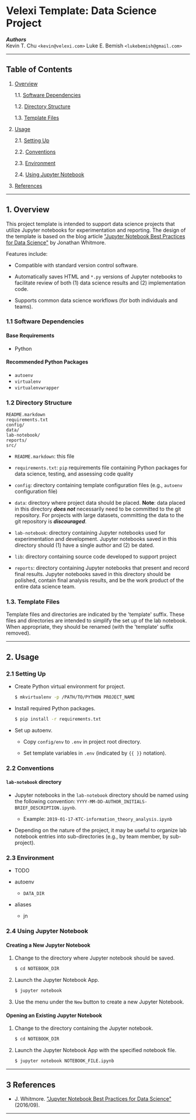 Velexi Template: Data Science Project
=====================================

___Authors___  
Kevin T. Chu `<kevin@velexi.com>`
Luke E. Bemish `<lukebemish@gmail.com>`

------------------------------------------------------------------------------

Table of Contents
-----------------

1. [Overview][#1]

   1.1. [Software Dependencies][#1.1]

   1.2. [Directory Structure][#1.2]

   1.3. [Template Files][#1.3]

2. [Usage][#2]

   2.1. [Setting Up][#2.1]

   2.2. [Conventions][#2.2]

   2.3. [Environment][#2.3]

   2.4. [Using Jupyter Notebook][#2.4]

3. [References][#3]

------------------------------------------------------------------------------

## 1. Overview

This project template is intended to support data science projects that
utilize Jupyter notebooks for experimentation and reporting. The design of
the template is based on the blog article
["Jupyter Notebook Best Practices for Data Science"][#whitmore-2016] by
Jonathan Whitmore.

Features include:

* Compatible with standard version control software.

* Automatically saves HTML and `*.py` versions of Jupyter notebooks to
  facilitate review of both (1) data science results and (2) implementation
  code.

* Supports common data science workflows (for both individuals and teams).

### 1.1 Software Dependencies

#### Base Requirements

* Python

#### Recommended Python Packages ####

* `autoenv`
* `virtualenv`
* `virtualenvwrapper`

### 1.2 Directory Structure

    README.markdown
    requirements.txt
    config/
    data/
    lab-notebook/
    reports/
    src/

* `README.markdown`: this file

* `requirements.txt`: `pip` requirements file containing Python packages for
  data science, testing, and assessing code quality

* `config`: directory containing template configuration files (e.g., `autoenv`
  configuration file)

* `data`: directory where project data should be placed. __Note__: data placed
  in this directory ___does not___ necessarily need to be committed to the git
  repository. For projects with large datasets, committing the data to the git
  repository is ___discouraged___.

* `lab-notebook`: directory containing Jupyter notebooks used for
  experimentation and development. Jupyter notebooks saved in this directory
  should (1) have a single author and (2) be dated.

* `lib`: directory containing source code developed to support project

* `reports`: directory containing Jupyter notebooks that present and record
  final results. Jupyter notebooks saved in this directory should be polished,
  contain final analysis results, and be the work product of the entire data
  science team.

### 1.3. Template Files

Template files and directories are indicated by the 'template' suffix. These
files and directories are intended to simplify the set up of the lab notebook.
When appropriate, they should be renamed (with the 'template' suffix removed).

------------------------------------------------------------------------------

## 2. Usage

### 2.1 Setting Up

* Create Python virtual environment for project.

    ```bash
    $ mkvirtualenv -p /PATH/TO/PYTHON PROJECT_NAME
    ```

* Install required Python packages.

    ```bash
    $ pip install -r requirements.txt
    ```

* Set up autoenv.

  - Copy `config/env` to `.env` in project root directory.

  - Set template variables in `.env` (indicated by `{{ }}` notation).

### 2.2 Conventions

#### `lab-notebook` directory

* Jupyter notebooks in the `lab-notebook` directory should be named using the
  following convention: `YYYY-MM-DD-AUTHOR_INITIALS-BRIEF_DESCRIPTION.ipynb`.

    * Example: `2019-01-17-KTC-information_theory_analysis.ipynb`

* Depending on the nature of the project, it may be useful to organize lab
  notebook entries into sub-directories (e.g., by team member, by sub-project).

### 2.3 Environment

* TODO

* autoenv
  - `DATA_DIR`

* aliases
  - jn

### 2.4 Using Jupyter Notebook

#### Creating a New Jupyter Notebook

1. Change to the directory where Jupyter notebook should be saved.

    ```bash
    $ cd NOTEBOOK_DIR
    ```

2. Launch the Jupyter Notebook App.

    ```bash
    $ jupyter notebook
    ```

3. Use the menu under the `New` button to create a new Jupyter Notebook.

#### Opening an Existing Jupyter Notebook

1. Change to the directory containing the Jupyter notebook.

    ```bash
    $ cd NOTEBOOK_DIR
    ```

2. Launch the Jupyter Notebook App with the specified notebook file.

    ```bash
    $ jupyter notebook NOTEBOOK_FILE.ipynb
    ```

------------------------------------------------------------------------------

3 References
------------

* J. Whitmore.
  ["Jupyter Notebook Best Practices for Data Science"][#whitmore-2016]
  (2016/09).

------------------------------------------------------------------------------

[-----------------------------INTERNAL LINKS-----------------------------]: #

[#1]: #1-overview
[#1.1]: #11-software-dependencies
[#1.2]: #12-directory-structure
[#1.3]: #13-template-files

[#2]: #2-usage
[#2.1]: #21-setting-up
[#2.2]: #22-conventions
[#2.3]: #23-environment
[#2.4]: #24-using-jupyter-notebook

[#3]: #3-references

[-----------------------------EXTERNAL LINKS-----------------------------]: #

[#whitmore-2016]:
  https://www.svds.com/tbt-jupyter-notebook-best-practices-data-science/
